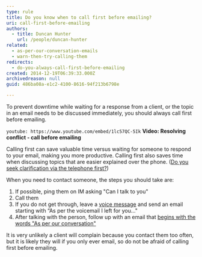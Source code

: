 ```yaml
---
type: rule
title: Do you know when to call first before emailing?
uri: call-first-before-emailing
authors:
  - title: Duncan Hunter
    url: /people/duncan-hunter
related: 
  - as-per-our-conversation-emails
  - warn-then-try-calling-them
redirects:
  - do-you-always-call-first-before-emailing
created: 2014-12-19T06:39:33.000Z
archivedreason: null
guid: 486ba08a-e1c2-4100-8616-94f213b6798e

---
```


To prevent downtime while waiting for a response from a client, or the topic in an email needs to be discussed immediately, you should always call first before emailing.

`youtube: https://www.youtube.com/embed/1lc57QC-5Ik`
**Video: Resolving conflict - call before emailing**

<!--endintro-->

Calling first can save valuable time versus waiting for someone to respond to your email, making you more productive. Calling first also saves time when discussing topics that are easier explained over the phone. ([Do you seek clarification via the telephone first?](/do-you-seek-clarification-via-the-telephone-first))

When you need to contact someone, the steps you should take are:

1. If possible, ping them on IM asking "Can I talk to you"
2. Call them
3. If you do not get through, leave a [voice message](/do-you-use-voice-recordings-when-appropriate) and send an email starting with “As per the voicemail I left for you…"
4. After talking with the person, follow up with an email that [begins with the words "As per our conversation"](/do-you-send-as-per-our-conversation-emails)

It is very unlikely a client will complain because you contact them too often, but it is likely they will if you only ever email, so do not be afraid of calling first before emailing.
